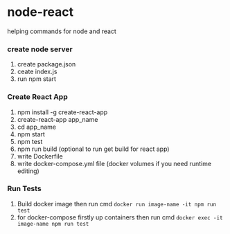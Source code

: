 # node-react
helping commands for node and react

### create node server
1. create package.json
2. ceate index.js
3. run npm start


### Create React App
1. npm install -g create-react-app
2. create-react-app app_name
3. cd app_name
4. npm start
5. npm test
6. npm run build (optional to run get build for react app)
7. write Dockerfile 
8. write docker-compose.yml file (docker volumes if you need runtime editing)


### Run Tests
1. Build docker image then run cmd ```docker run image-name -it npm run test```
2. for docker-compose firstly up containers then run cmd ```docker exec -it image-name npm run test```

